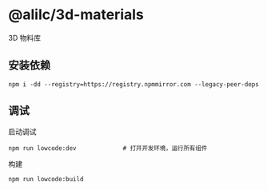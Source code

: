 # @alilc/3d-materials

3D 物料库

## 安装依赖

```
npm i -dd --registry=https://registry.npmmirror.com --legacy-peer-deps
```

## 调试

启动调试

```
npm run lowcode:dev             # 打开开发环境，运行所有组件
```

构建

```
npm run lowcode:build
```
